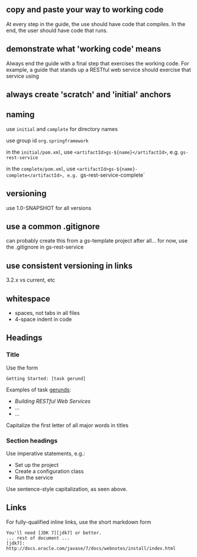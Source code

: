 
## copy and paste your way to working code
At every step in the guide, the use should have code that compiles. In the end, the user should have code that runs.

## demonstrate what 'working code' means
Always end the guide with a final step that exercises the working code. For example, a guide that stands up a RESTful web service should exercise that service using 

## always create 'scratch' and 'initial' anchors

## naming

use `initial` and `complete` for directory names

use group id `org.springframework`

in the `initial/pom.xml`, use `<artifactId>gs-${name}</artifactId>`, e.g. `gs-rest-service`

in the `complete/pom.xml`, use `<artifactId>gs-${name}-complete</artifactId>, e.g. `gs-rest-service-complete`

## versioning

use 1.0-SNAPSHOT for all versions

## use a common .gitignore

can probably create this from a gs-template project after all...
for now, use the .gitignore in gs-rest-service

## use consistent versioning in links

3.2.x vs current, etc

## whitespace

- spaces, not tabs in all files
- 4-space indent in code

## Headings

### Title

Use the form

    Getting Started: [task gerund]

Examples of task [gerunds](http://en.wikipedia.org/wiki/Gerund):

 - _Building RESTful Web Services_
 - ...
 - ...


Capitalize the first letter of all major words in titles


### Section headings

Use imperative statements, e.g.:

 - Set up the project
 - Create a configuration class
 - Run the service

Use sentence-style capitalization, as seen above.

## Links

For fully-qualified inline links, use the short markdown form

    You'll need [JDK 7][jdk7] or better.
    ... rest of document ...
    [jdk7]: http://docs.oracle.com/javase/7/docs/webnotes/install/index.html

